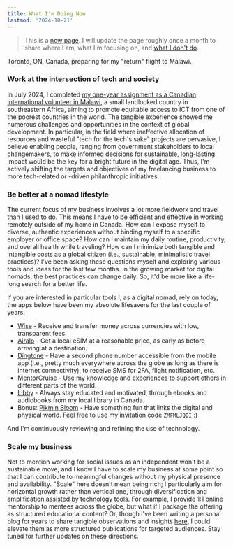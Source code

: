 ```yaml
---
title: What I'm Doing Now
lastmod: '2024-10-21'
---
```


> This is a [now page](https://nownownow.com/about). I will update the page roughly once a month to share where I am, what I'm focusing on, and [what I don't do](/note/creating-now-page/).

<!-- <audio controls src="/audio/now.mp3"></audio> -->

<i class="fa fa-map-marker"></i> Toronto, ON, Canada, preparing for my "return" flight to Malawi.

### Work at the intersection of tech and society

In July 2024, I completed [my one-year assignment as a Canadian international volunteer in Malawi](/malawi), a small landlocked country in southeastern Africa, aiming to promote equitable access to ICT from one of the poorest countries in the world. The tangible experience showed me numerous challenges and opportunities in the context of global development. In particular, in the field where ineffective allocation of resources and wasteful "tech for the tech's sake" projects are pervasive, I believe enabling people, ranging from government stakeholders to local changemakers, to make informed decisions for sustainable, long-lasting impact would be the key for a bright future in the digital age. Thus, I'm actively shifting the targets and objectives of my freelancing business to more tech-related or -driven philanthropic initiatives.

### Be better at a nomad lifestyle

The current focus of my business involves a lot more fieldwork and travel than I used to do. This means I have to be efficient and effective in working remotely outside of my home in Canada. How can I expose myself to diverse, authentic experiences without binding myself to a specific employer or office space? How can I maintain my daily routine, productivity, and overall health while traveling? How can I minimize both tangible and intangible costs as a global citizen (i.e., sustainable, minimalistic travel practices)? I've been asking these questions myself and exploring various tools and ideas for the last few months. In the growing market for digital nomads, the best practices can change daily. So, it'd be more like a life-long search for a better life.

If you are interested in particular tools I, as a digital nomad, rely on today, the apps below have been my absolute lifesavers for the last couple of years.

- [Wise](https://wise.com/invite/ihpn/takuyak144) - Receive and transfer money across currencies with low, transparent fees.
- [Airalo](https://ref.airalo.com/DZvG) - Get a local eSIM at a reasonable price, as early as before arriving at a destination.
- [Dingtone](https://tzd.page.link/HkA7) - Have a second phone number accessible from the mobile app (i.e., pretty much everywhere across the globe as long as there is internet connectivity), to receive SMS for 2FA, flight notification, etc.
- [MentorCruise](http://mentorcruise.com/referrals/cmskkQXxt8In4pDrCFyGJsQ7xPnnYvn4z9jnMc8f/) - Use my knowledge and experiences to support others in different parts of the world.
- [Libby](https://libbyapp.com/interview/welcome) - Always stay educated and motivated, through ebooks and audiobooks from my local library in Canada.
- Bonus: [Pikmin Bloom](https://pikminbloom.onelink.me/pWSt/uztu8pt5) - Have something fun that links the digital and physical world. Feel free to use my invitation code `ZMFMLJQDI` :\)

And I'm continuously reviewing and refining the use of technology.

### Scale my business

Not to mention working for social issues as an independent won't be a sustainable move, and I know I have to scale my business at some point so that I can contribute to meaningful changes without my physical presence and availability. "Scale" here doesn't mean being rich; I particularly aim for horizontal growth rather than vertical one, through diversification and amplification assisted by technology tools. For example, I provide 1:1 online mentorship to mentees across the globe, but what if I package the offering as structured educational content? Or, though I've been writing a personal blog for years to share tangible observations and insights [here](/note), I could elevate them as more structured publications for targeted audiences. Stay tuned for further updates on these directions.
